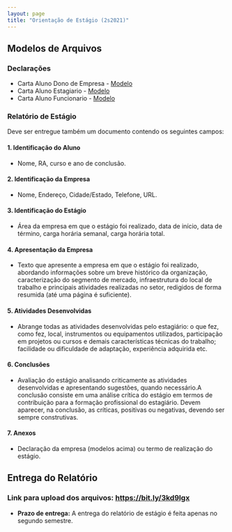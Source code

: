```yaml
---
layout: page
title: "Orientação de Estágio (2s2021)"
---
```


## Modelos de Arquivos

### Declarações

 - Carta Aluno Dono de Empresa - <a href="/estagio/Carta_Aluno_dono_de_empresa.doc" target="_blank">Modelo</a> 
 - Carta Aluno Estagiаrio - <a href="/estagio/Carta_Aluno__Estagiаrio.doc" target="_blank">Modelo</a> 
 - Carta Aluno Funcionаrio - <a href="/estagio/Carta_Aluno_Funcionаrio.doc" target="_blank">Modelo</a> 

### Relatório de Estágio

Deve ser entregue também um documento contendo os seguintes campos:

#### 1. Identificação do Aluno

- Nome, RA, curso e ano de conclusão.

#### 2. Identificação da Empresa	

- Nome, Endereço, Cidade/Estado, Telefone, URL.

#### 3. Identificação do Estágio

- Área da empresa em que o estágio foi realizado, data de início, data de término, carga horária semanal, carga horária total.

#### 4. Apresentação da Empresa

- Texto  que  apresente  a  empresa  em  que  o  estágio  foi realizado,  abordando  informações  sobre  um  breve  histórico  da  organização, caracterização  do  segmento  de  mercado,  infraestrutura  do  local  de  trabalho  e principais  atividades  realizadas  no  setor,  redigidos  de  forma  resumida (até uma página é suficiente).

#### 5. Atividades Desenvolvidas

- Abrange  todas  as  atividades  desenvolvidas  pelo  estagiário: o  que  fez, como  fez,  local,  instrumentos  ou  equipamentos  utilizados,  participação  em projetos ou cursos e demais características técnicas do trabalho; facilidade ou dificuldade de adaptação, experiência adquirida etc.

#### 6. Conclusões

- Avaliação     do     estágio     analisando     criticamente     as     atividades desenvolvidas  e  apresentando  sugestões,  quando  necessário.A  conclusão consiste  em  uma  análise crítica  do  estágio  em  termos de  contribuição  para  a formação profissional do estagiário. Devem aparecer, na conclusão, as críticas, positivas ou negativas, devendo ser sempre construtivas. 

#### 7. Anexos

- Declaração da empresa (modelos acima) ou termo de realização do estágio.

## Entrega do Relatório

### Link para upload dos arquivos: <a href="https://bit.ly/3kd9Igx" target="_blank">https://bit.ly/3kd9Igx</a>

- **Prazo de entrega:** A entrega do relatório de estágio é feita apenas no segundo semestre.

<!--
 - Renomear o arquivo para: **XYZ123-estagio.pdf**, onde XYZ123 é o seu RA. 
 - **Prazo de entrega:** 23/11/2020.
 -->
